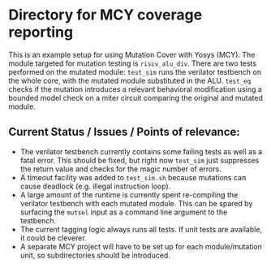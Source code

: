 Directory for MCY coverage reporting
==================================

This is an example setup for using Mutation Cover with Yosys (MCY).
The module targeted for mutation testing is `riscv_alu_div`. There are two tests
performed on the mutated module: `test_sim` runs the verilator testbench on the
whole core, with the mutated module substituted in the ALU. `test_eq` checks if
the mutation introduces a relevant behavioral modification using a bounded model
check on a miter circuit comparing the original and mutated module.

Current Status / Issues / Points of relevance:
----------------------------------

- The verilator testbench currently contains some failing tests as well as a
fatal error. This should be fixed, but right now `test_sim` just suppresses the
return value and checks for the magic number of errors.
- A timeout facility was added to `test_sim.sh` because mutations can cause
deadlock (e.g. illegal instruction loop).
- A large amount of the runtime is currently spent re-compiling the verilator
testbench with each mutated module. This can be spared by surfacing the `mutsel`
input as a command line argument to the testbench.
- The current tagging logic always runs all tests. If unit tests are available,
it could be cleverer.
- A separate MCY project will have to be set up for each module/mutation unit,
so subdirectories should be introduced.

